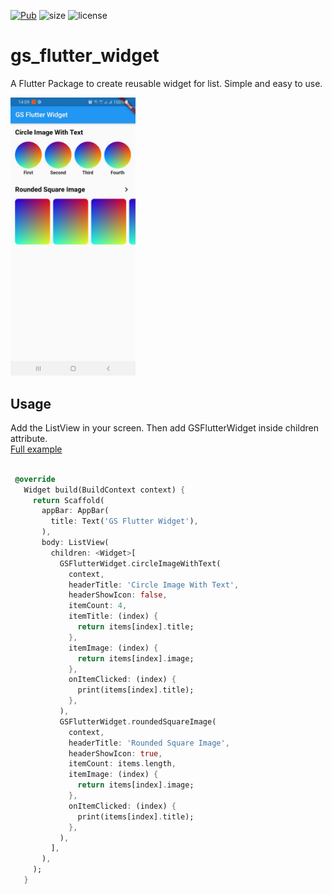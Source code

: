 [![Pub](https://img.shields.io/pub/v/gs_flutter_widget)](https://pub.dev/packages/gs_flutter_widget)
![size](https://img.shields.io/github/repo-size/ming290496/gs_flutter_widget?label=size)
![license](https://img.shields.io/github/license/ming290496/gs_flutter_widget)

# gs_flutter_widget
A Flutter Package to create reusable widget for list. Simple and easy to use.

<img src="https://github.com/ming290496/gs_flutter_widget/blob/master/example/img/1.jpeg?raw=true" width="200"/>

## Usage

Add the ListView in your screen. Then add GSFlutterWidget inside children attribute.
<br/>
[Full example](https://github.com/ming290496/gs_flutter_widget/tree/master/example)

 ```dart

  @override
    Widget build(BuildContext context) {
      return Scaffold(
        appBar: AppBar(
          title: Text('GS Flutter Widget'),
        ),
        body: ListView(
          children: <Widget>[
            GSFlutterWidget.circleImageWithText(
              context,
              headerTitle: 'Circle Image With Text',
              headerShowIcon: false,
              itemCount: 4,
              itemTitle: (index) {
                return items[index].title;
              },
              itemImage: (index) {
                return items[index].image;
              },
              onItemClicked: (index) {
                print(items[index].title);
              },
            ),
            GSFlutterWidget.roundedSquareImage(
              context,
              headerTitle: 'Rounded Square Image',
              headerShowIcon: true,
              itemCount: items.length,
              itemImage: (index) {
                return items[index].image;
              },
              onItemClicked: (index) {
                print(items[index].title);
              },
            ),
          ],
        ),
      );
    }

 ```